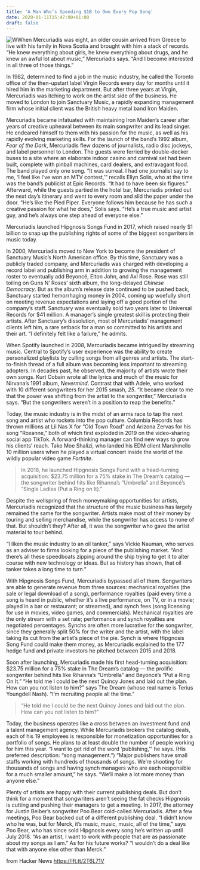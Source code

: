 ```yaml
---
title: 'A Man Who’s Spending $1B to Own Every Pop Song'
date: 2020-01-11T15:47:00+01:00
draft: false
---
```


![W](https://miro.medium.com/max/1000/1*-hNqaxcpzZwMy7Tul3kKRQ.png)When Mercuriadis was eight, an older cousin arrived from Greece to live with his family in Nova Scotia and brought with him a stack of records. “He knew everything about girls, he knew everything about drugs, and he knew an awful lot about music,” Mercuriadis says. “And I become interested in all three of those things.”

In 1982, determined to find a job in the music industry, he called the Toronto office of the then-upstart label Virgin Records every day for months until it hired him in the marketing department. But after three years at Virgin, Mercuriadis was itching to work on the artist side of the business. He moved to London to join Sanctuary Music, a rapidly expanding management firm whose initial client was the British heavy metal band Iron Maiden.

Mercuriadis became infatuated with maintaining Iron Maiden’s career after years of creative upheaval between its main songwriter and its lead singer. He endeared himself to them with his passion for the music, as well as his rapidly evolving marketing skills. For the launch of the band’s 1992 album, _Fear of the Dark_, Mercuriadis flew dozens of journalists, radio disc jockeys, and label personnel to London. The guests were ferried by double-decker buses to a site where an elaborate indoor casino and carnival set had been built, complete with pinball machines, card dealers, and extravagant food. The band played only one song. “It was surreal. I had one journalist say to me, ‘I feel like I’ve won an MTV contest,’” recalls Ellyn Solis, who at the time was the band’s publicist at Epic Records. “It had to have been six figures.” Afterward, while the guests partied in the hotel bar, Mercuriadis printed out the next day’s itinerary and went to every room and slid the paper under the door. “He’s like the Pied Piper. Everyone follows him because he has such a creative passion for what he does,” Solis says. “He’s a true music and artist guy, and he’s always one step ahead of everyone else.”

Mercuriadis launched Hipgnosis Songs Fund in 2017, which raised nearly $1 billion to snap up the publishing rights of some of the biggest songwriters in music today.

In 2000, Mercuriadis moved to New York to become the president of Sanctuary Music’s North American office. By this time, Sanctuary was a publicly traded company, and Mercuriadis was charged with developing a record label and publishing arm in addition to growing the management roster to eventually add Beyoncé, Elton John, and Axl Rose. Rose was still toiling on Guns N’ Roses’ sixth album, the long-delayed _Chinese Democracy_. But as the album’s release date continued to be pushed back, Sanctuary started hemorrhaging money in 2004, coming up woefully short on meeting revenue expectations and laying off a good portion of the company’s staff. Sanctuary was eventually sold two years later to Universal Records for $41 million. A manager’s single greatest skill is protecting their artists. After Sanctuary’s dissolution, most of Mercuriadis’ management clients left him, a rare setback for a man so committed to his artists and their art. “I definitely felt like a failure,” he admits.

When Spotify launched in 2008, Mercuriadis became intrigued by streaming music. Central to Spotify’s user experience was the ability to create personalized playlists by culling songs from all genres and artists. The start-to-finish thread of a full album was becoming less important to streaming adopters. In decades past, he observed, the majority of artists wrote their own songs. Kurt Cobain wrote all the lyrics and much of the music for Nirvana’s 1991 album, _Nevermind_. Contrast that with Adele, who worked with 10 different songwriters for her 2015 smash, _25_. “It became clear to me that the power was shifting from the artist to the songwriter,” Mercuriadis says. “But the songwriters weren’t in a position to reap the benefits.”

Today, the music industry is in the midst of an arms race to tap the next song and artist who rockets into the pop culture. Columbia Records has thrown millions at Lil Nas X for “Old Town Road” and Arizona Zervas for his song “Roxanne,” both of which first exploded in 2019 on the video-sharing social app TikTok. A forward-thinking manager can find new ways to grow his clients’ reach. Take Moe Shalizi, who landed his EDM client Marshmello 10 million users when he played a virtual concert inside the world of the wildly popular video game _Fortnite_.

> In 2018, he launched Hipgnosis Songs Fund with a head-turning acquisition: $23.75 million for a 75% stake in The Dream’s catalog — the songwriter behind hits like Rihanna’s “Umbrella” and Beyoncé’s “Single Ladies (Put a Ring on It).”

Despite the wellspring of fresh moneymaking opportunities for artists, Mercuriadis recognized that the structure of the music business has largely remained the same for the songwriter. Artists make most of their money by touring and selling merchandise, while the songwriter has access to none of that. But shouldn’t they? After all, it was the songwriter who gave the artist material to tour behind.

“I liken the music industry to an oil tanker,” says Vickie Nauman, who serves as an adviser to firms looking for a piece of the publishing market. “And there’s all these speedboats zipping around the ship trying to get it to alter course with new technology or ideas. But as history has shown, that oil tanker takes a long time to turn.”

With Hipgnosis Songs Fund, Mercuriadis bypassed all of them. Songwriters are able to generate revenue from three sources: mechanical royalties (the sale or legal download of a song), performance royalties (paid every time a song is heard in public, whether it’s a live performance, on TV, or in a movie; played in a bar or restaurant; or streamed), and synch fees (song licensing for use in movies, video games, and commercials). Mechanical royalties are the only stream with a set rate; performance and synch royalties are negotiated percentages. Synchs are often more lucrative for the songwriter, since they generally split 50% for the writer and the artist, with the label taking its cut from the artist’s piece of the pie. Synch is where Hipgnosis Song Fund could make them money, as Mercuriadis explained to the 177 hedge fund and private investors he pitched between 2015 and 2018.

Soon after launching, Mercuriadis made his first head-turning acquisition: $23.75 million for a 75% stake in The Dream’s catalog — the prolific songwriter behind hits like Rihanna’s “Umbrella” and Beyoncé’s “Put a Ring On It.” “He told me I could be the next Quincy Jones and laid out the plan. How can you not listen to him?” says The Dream (whose real name is Terius Youngdell Nash). “I’m recruiting people all the time.”

> “He told me I could be the next Quincy Jones and laid out the plan. How can you not listen to him?”

Today, the business operates like a cross between an investment fund and a talent management agency. While Mercuriadis brokers the catalog deals, each of his 19 employees is responsible for monetization opportunities for a portfolio of songs. He plans to at least double the number of people working for him this year. “I want to get rid of the word ‘publishing,’” he says. (His preferred description: “song management.”) “Major publishers have small staffs working with hundreds of thousands of songs. We’re shooting for thousands of songs and having synch managers who are each responsible for a much smaller amount,” he says. “We’ll make a lot more money than anyone else.”

Plenty of artists are happy with their current publishing deals. But don’t think for a moment that songwriters aren’t seeing the fat checks Hipgnosis is cutting and pushing their managers to get a meeting. In 2017, the attorney for Justin Beiber’s songwriter Poo Bear cold-called Mercuriadis. After a few meetings, Poo Bear backed out of a different publishing deal. “I didn’t know who he was, but for Merck, it’s music, music, music, all of the time,” says Poo Bear, who has since sold Hipgnosis every song he’s written up until July 2018. “As an artist, I want to work with people that are as passionate about my songs as I am.” As for his future works? “I wouldn’t do a deal like that with anyone else other than Merck.”

  
  
from Hacker News https://ift.tt/2T6L71V